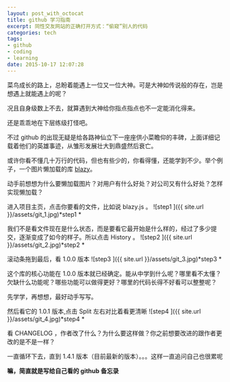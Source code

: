 ```yaml
---
layout: post_with_octocat
title: github 学习指南
excerpt: 同性交友网站的正确打开方式：“偷窥”别人的代码
categories: tech
tags: 
- github
- coding
- learning
date: 2015-10-17 12:07:28
---
```



菜鸟成长的路上，总盼着能遇上一位又一位大神。可是大神如传说般的存在，岂是想遇上就能遇上的呢？

况且自身级数上不去，就算遇到大神给你指点指点也不一定能消化得来。

还是乖乖地在下层练级打怪吧。

不过 github 的出现无疑是给各路神仙立下一座座供小菜瞻仰的丰碑，上面详细记载着他们的英雄事迹，从雏形发展壮大到鼎盛然后衰亡。

或许你看不懂几十万行的代码，但也有些少的，你看得懂，还能学到不少。举个例子，一个图片懒加载的库 [blazy](https://github.com/dinbror/blazy)。

动手前想想为什么要懒加载图片？对用户有什么好处？对公司又有什么好处？怎样实现懒加载？

进入项目主页，点击你要看的文件，比如说 blazy.js 。
![step1 ]({{ site.url }}/assets/git_1.jpg)*step1 *

我们不是看文件现在是什么状态，而是要看它最开始是什么样的，经过了多少提交，逐渐变成了如今的样子。所以点击 History 。
![step2 ]({{ site.url }}/assets/git_2.jpg)*step2 *


滚动条拖到最后，看 1.0.0 版本
![step3 ]({{ site.url }}/assets/git_3.jpg)*step3 *

这个库的核心功能在 1.0.0 版本就已经确定。能从中学到什么呢？哪里看不太懂？欠缺什么功能呢？哪些功能可以做得更好？哪里的代码长得不好看可以整整呢？

先学学，再想想，最好动手写写。

然后看它的 1.0.1 版本,点击 Split 左右对比着看更清晰
![step4 ]({{ site.url }}/assets/git_4.jpg)*step4 *

看 CHANGELOG ，作者改了什么？为什么要这样做？你之前想要改进的跟作者更改的是不是一样？

一直循环下去，直到 1.4.1 版本（目前最新的版本）。。。这样一直追问自己也很累呢


**嘛，简直就是写给自己看的 github 备忘录**